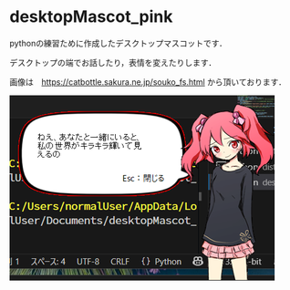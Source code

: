 # desktopMascot_pink
pythonの練習ために作成したデスクトップマスコットです．

デスクトップの端でお話したり，表情を変えたりします．

画像は　https://catbottle.sakura.ne.jp/souko_fs.html
から頂いております．

![](documents/screenshot.png)
